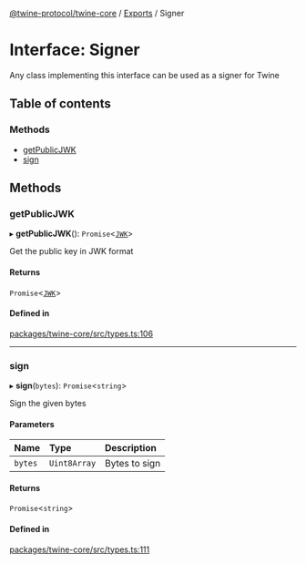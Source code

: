 [@twine-protocol/twine-core](../README.md) / [Exports](../modules.md) / Signer

# Interface: Signer

Any class implementing this interface can be used as a signer for Twine

## Table of contents

### Methods

- [getPublicJWK](Signer.md#getpublicjwk)
- [sign](Signer.md#sign)

## Methods

### getPublicJWK

▸ **getPublicJWK**(): `Promise`\<[`JWK`](JWK.md)\>

Get the public key in JWK format

#### Returns

`Promise`\<[`JWK`](JWK.md)\>

#### Defined in

[packages/twine-core/src/types.ts:106](https://github.com/twine-protocol/twine-js/blob/1ea91a0/packages/twine-core/src/types.ts#L106)

___

### sign

▸ **sign**(`bytes`): `Promise`\<`string`\>

Sign the given bytes

#### Parameters

| Name | Type | Description |
| :------ | :------ | :------ |
| `bytes` | `Uint8Array` | Bytes to sign |

#### Returns

`Promise`\<`string`\>

#### Defined in

[packages/twine-core/src/types.ts:111](https://github.com/twine-protocol/twine-js/blob/1ea91a0/packages/twine-core/src/types.ts#L111)
